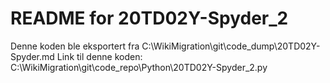 # README for 20TD02Y-Spyder_2
Denne koden ble eksportert fra C:\WikiMigration\git\code_dump\20TD02Y-Spyder.md
Link til denne koden: C:\WikiMigration\git\code_repo\Python\20TD02Y-Spyder_2.py
